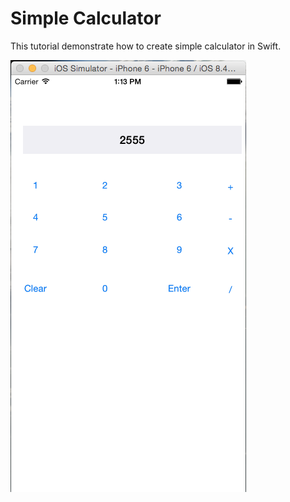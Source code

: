 # Simple Calculator
This tutorial demonstrate how to create simple calculator in Swift.

![Alt text](/Screenshots/calculator.png?raw=true "Simple Calculator")


